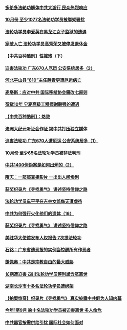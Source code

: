#### [多伦多法轮功解体中共大游行 民众热烈响应](../pages/prog424/a102987534.md) 
#### [10月份 至少1077名法轮功学员被绑架骚扰](../pages/prog424/a102985974.md) 
#### [法轮功学员李爱英在黑龙江女子监狱的遭遇](../pages/prog424/a102985331.md) 
#### [家破人亡 法轮功学员高秀荣又被停发退休金](../pages/prog424/a102984478.md) 
#### [【中共百种酷刑】性摧残（下）](../pages/prog424/a102984141.md) 
#### [迫害法轮功 广东670人厄运 公安系统居多（2）](../pages/prog424/a102983153.md) 
#### [河北平山县“610”主任薛青更遭厄运病亡](../pages/prog424/a102982613.md) 
#### [麦塔斯：应对中共 国际移植协会需改七原则](../pages/prog424/a102982606.md) 
#### [冤狱10年 宁夏高级工程师谢毅强的遭遇](../pages/prog424/a102982093.md) 
#### [【中共百种酷刑】：烙烫](../pages/prog424/a102980540.md) 
#### [澳洲大纪元听证会作证 揭中共打压独立媒体](../pages/prog424/a102980509.md) 
#### [迫害法轮功 广东670人遭厄运 公安系统居多（1）](../pages/prog424/a102980474.md) 
#### [10月份 至少65名法轮功学员被非法判刑](../pages/prog424/a102979611.md) 
#### [中共1400例伪案是如何出炉的（2）](../pages/prog424/a102978694.md) 
#### [隋志：一部部真相影片 一出出人间惨剧](../pages/prog424/a102978465.md) 
#### [获奖纪录片《寻找勇气》 讲述坚持信仰之路](../pages/prog424/a102978201.md) 
#### [法轮功学员车平平在吉林女监每天遭虐待](../pages/prog424/a102978090.md) 
#### [中共为何强行火化他们的遗体（16）](../pages/prog424/a102977817.md) 
#### [获奖纪录片《寻找勇气》 讲述坚持信仰之路](../pages/prog424/a102977519.md) 
#### [美驻华大使馆发布人权报告 7次提法轮功](../pages/prog424/a102977533.md) 
#### [石铭：广东省遭恶报的实例当惊醒所有作恶者](../pages/prog424/a102977152.md) 
#### [蓬佩奥：中共是宗教自由的最大威胁](../pages/prog424/a102977053.md) 
#### [长期遭迫害 四川法轮功学员蒋利斌含冤离世](../pages/prog424/a102977050.md) 
#### [湖南长沙市十多名法轮功学员遭绑架](../pages/prog424/a102976695.md) 
#### [【拍案惊奇】纪录片《寻找勇气》 真实披露中共鲜为人知内幕](../pages/prog424/a102976423.md) 
#### [今年1至9月 逾十名法轮功学员被迫害离世 多人命危](../pages/prog424/a102976033.md) 
#### [中共器官按需供给引忧 国际社会如何面对](../pages/prog424/a102975931.md) 
